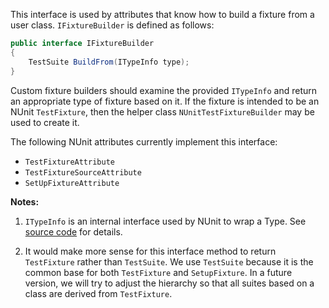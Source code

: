 This interface is used by attributes that know how to build a fixture from a user class. `IFixtureBuilder` is defined as follows:

```csharp
public interface IFixtureBuilder
{
    TestSuite BuildFrom(ITypeInfo type);
}
```

Custom fixture builders should examine the provided `ITypeInfo` and return an appropriate type of fixture based on it. If the fixture is intended to be an NUnit `TestFixture`, then the helper class `NUnitTestFixtureBuilder` may be used to create it.

The following NUnit attributes currently implement this interface:
* `TestFixtureAttribute`
* `TestFixtureSourceAttribute`
* `SetUpFixtureAttribute`

**Notes:**

1. `ITypeInfo` is an internal interface used by NUnit to wrap a Type. See [source code](https://github.com/nunit/nunit/blob/master/src/NUnitFramework/framework/Interfaces/ITypeInfo.cs) for details.

2. It would make more sense for this interface method to return `TestFixture` rather than `TestSuite`. We use `TestSuite` because it is the common base for both `TestFixture` and `SetupFixture`. In a future version, we will try to adjust the hierarchy so that all suites based on a class are derived from `TestFixture`.

